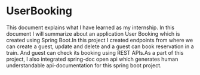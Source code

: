 # UserBooking
This document explains what I have learned as my internship. In this document I will summarize about an application User Booking which is created using Spring Boot.In this project I created endpoints from where we can create a guest, update and delete and a guest can book reservation in a train. And guest can check its booking using REST APIs.As a part of this project, I also integrated spring-doc open api which generates human understandable api-documentation for this spring boot project.
